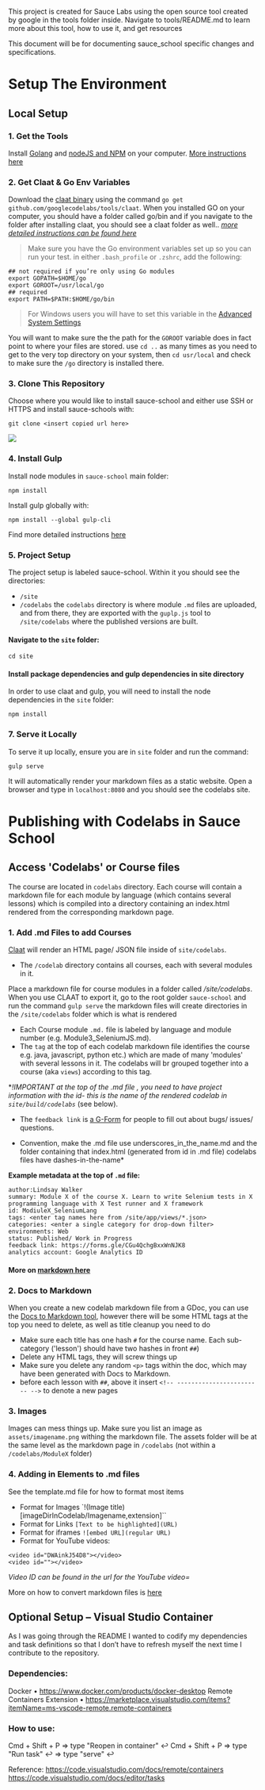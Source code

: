 This project is created for Sauce Labs using the open source tool created by google in the tools folder inside.
Navigate to tools/README.md to learn more about this tool, how to use it, and get resources

This document will be for documenting sauce_school specific changes and specifications.
<!-- -->
# Setup The Environment

## Local Setup
### 1. Get the Tools
 Install [Golang](https://golang.org/dl/) and [nodeJS and NPM](https://nodejs.org/en/download/) on your computer. [More instructions here](https://medium.com/@zarinlo/publish-technical-tutorials-in-google-codelab-format-b07ef76972cd)

### 2. Get Claat & Go Env Variables
Download the [claat binary](https://github.com/googlecodelabs/tools/tree/master/claat#install) using the command `go get github.com/googlecodelabs/tools/claat`. When you installed GO on your computer, you should have a folder called go/bin and if you navigate to the folder after installing claat, you should see a claat folder as well..
 [_more detailed instructions can be found here_](https://medium.com/@zarinlo/publish-technical-tutorials-in-google-codelab-format-b07ef76972cd)

 > Make sure you have the Go environment variables set up so you can run your test. in either `.bash_profile` or `.zshrc`, add the following:

```
## not required if you’re only using Go modules
export GOPATH=$HOME/go
export GOROOT=/usr/local/go
## required
export PATH=$PATH:$HOME/go/bin
```

> For Windows users you will have to set this variable in the [Advanced System Settings](https://docs.oracle.com/en/database/oracle/r-enterprise/1.5.1/oread/creating-and-modifying-environment-variables-on-windows.html#GUID-DD6F9982-60D5-48F6-8270-A27EC53807D0)

You will want to make sure the the path for the `GOROOT` variable does in fact point to where your files are stored. use `cd ..` as many times as you need to get to the very top directory on your system, then `cd usr/local` and check to make sure the `/go` directory is installed there.

### 3. Clone This Repository
Choose where you would like to install sauce-school and either use SSH or HTTPS and install sauce-schools with:

```
git clone <insert copied url here>
```
<img src="assets/Readme_Git_Clone.png">

### 4. Install Gulp
Install node modules in `sauce-school` main folder:
```
npm install
```

Install gulp globally with:
```
npm install --global gulp-cli
```
Find more detailed instructions [here](https://github.com/gulpjs/gulp/blob/master/docs/getting-started/1-quick-start.md#install-the-gulp-command-line-utility)


### 5. Project Setup
 The project setup is labeled sauce-school. Within it you should see the directories:
 * `/site`
 * `/codelabs`
 the `codelabs` directory is where module `.md` files are uploaded, and from there, they are exported with the `guplp.js` tool to `/site/codelabs` where the published versions are built.

#### Navigate to the `site` folder:

```
cd site
```

#### Install package dependencies and gulp dependencies in site directory
In order to use claat and gulp, you will need to install the node dependencies in the `site` folder:

```
npm install
```

### 7. Serve it Locally
 To serve it up locally, ensure you are in `site` folder and run the command:

```
gulp serve
```
It will automatically render your markdown files as a static website. Open a browser and type in `localhost:8080` and you should see the codelabs site.

# Publishing with Codelabs in Sauce School

## Access 'Codelabs' or Course files
The course are located in `codelabs` directory. Each course will contain a markdown file for each module by language (which contains several lessons) which is compiled into a directory containing an index.html rendered from the corresponding markdown page.

### 1. Add .md Files to add Courses

[Claat](https://github.com/googlecodelabs/tools) will render an HTML page/ JSON file inside of `site/codelabs`.

*   The `/codelab` directory contains all courses, each with several modules in it.

 Place a markdown file for course modules in a folder called _/site/codelabs_. When you use CLAAT to export it, go to the root golder `sauce-school` and run the command `gulp serve` the markdown files will create directories in the `/site/codelabs` folder which is what is rendered

 * Each Course module `.md.` file is labeled by language and module number (e.g. Module3_SeleniumJS.md).
 * The `tag` at the top of each codelab markdown file identifies the course e.g. java, javascript, python etc.) which are made of many 'modules' with several lessons in it. The codelabs will br grouped together into a course (aka `views`) according to this tag.

  **!IMPORTANT at the top of the .md file , you need to have project information with the id- this is the name of the rendered codelab in `site/build/codelabs`* (see below).

* The `feedback link` is [a G-Form](https://docs.google.com/forms/d/1QKpJDvv64-YXrCPr_unHL-fBAezRnGzqjruLMKC4ssQ/edit?usp=sharing) for people to fill out about bugs/ issues/ questions.

 * Convention, make the .md file use underscores_in_the_name.md and the folder containing that index.html (generated from id in .md file) codelabs files have dashes-in-the-name*

 **Example metadata at the top of `.md` file:**

```
author:Lindsay Walker
summary: Module X of the course X. Learn to write Selenium tests in X programming language with X Test runner and X framework
id: ModiuleX_SeleniumLang
tags: <enter tag names here from /site/app/views/*.json>  
categories: <enter a single category for drop-down filter>
environments: Web
status: Published/ Work in Progress
feedback link: https://forms.gle/CGu4QchgBxxWnNJK8
analytics account: Google Analytics ID

```
#### More on [markdown here](https://docs.google.com/document/d/1C7CunszYBCTAgzwYbDdtHS7yjwLEYQJuvKVC2ff4MZY/edit?usp=sharing)



### 2. Docs to Markdown
When you create a new codelab markdown file from a GDoc, you can use the [Docs to Markdown tool](https://gsuite.google.com/marketplace/app/docs_to_markdown/700168918607), however there will be some HTML tags at the top you need to delete, as well as title cleanup you need to do
 - Make sure each title has one hash `#` for the course name. Each sub-category ('lesson') should have two hashes in front `##`)
 - Delete any HTML tags, they will screw things up
 - Make sure you delete any random `<p>` tags within the doc, which may have been generated with Docs to Markdown.
 - before each lesson with `##`, above it insert `<!-- ------------------------ -->` to denote a new pages


###  3. Images
Images can mess things up. Make sure you list an image as `assets/imagename.png` withing the markdown file. The assets folder will be at the same level as the markdown page in `/codelabs` (not within a `/codelabs/ModuleX` folder)

### 4. Adding in Elements to .md files
See the template.md file for how to format most items

 * Format for Images `!(Image title)[imageDirInCodelab/Imagename,extension]``
* Format for Links `[Text to be highlighted](URL)`
* Format for iframes `![embed URL](regular URL)`
* Format for YouTube videos:

```
<video id="DWAinkJ54D8"></video>
<video id=""></video>
```
_Video ID can be found in the url for the YouTube video=_

More on how to convert markdown files is [here](https://docs.google.com/document/d/1C7CunszYBCTAgzwYbDdtHS7yjwLEYQJuvKVC2ff4MZY/edit?usp=sharing)

## Optional Setup  – Visual Studio Container
As I was going through the README I wanted to codify my dependencies and task definitions so that I don’t have to refresh myself the next time I contribute to the repository.

### Dependencies:
Docker • https://www.docker.com/products/docker-desktop
Remote Containers Extension • https://marketplace.visualstudio.com/items?itemName=ms-vscode-remote.remote-containers

### How to use:
Cmd + Shift + P => type "Reopen in container" ↩
Cmd + Shift + P => type "Run task" ↩ => type "serve" ↩

Reference:
https://code.visualstudio.com/docs/remote/containers
https://code.visualstudio.com/docs/editor/tasks
